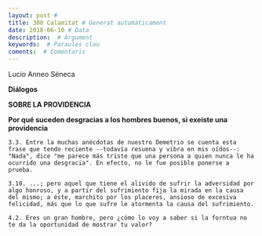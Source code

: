 ```yaml
---
layout: post #
title: 300 Calamitat # Generat automàticament
date: 2018-06-10 # Data
description:  # Argument
keywords:  # Paraules clau
coments:  # Comentaris
---
```


Lucio Anneo Séneca

**Diálogos**

__SOBRE LA PROVIDENCIA__

__Por qué suceden desgracias a los hombres buenos, si exeiste una providencia__

```
3.3. Entre la muchas anécdotas de nuestro Demetrio se cuenta esta frase que tendo reciente --todavía resuena y vibra en mis oídos--: "Nada", dice "me parece más triste que una persona a quien nunca le ha ocurrido una desgracia". En efecto, no le fue posible ponerse a prueba.

3.10. ...; pero aquel que tiene el alivido de sufrir la adversidad por algo honroso, y a partir del sufrimiento fija la mirada en la causa del mismo; a éste, marchito por los placeres, ansioso de excesiva felicidad, más que lo que sufre le atormenta la causa del sufrimiento.

4.2. Eres un gran hombre, pero ¿cómo lo voy a saber si la forntua no te da la oportunidad de mostrar tu valor?
```
